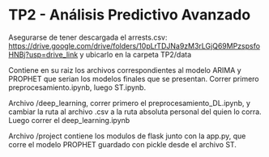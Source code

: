 # TP2 - Análisis Predictivo Avanzado

Asegurarse de tener descargada el arrests.csv: https://drive.google.com/drive/folders/10pLrTDJNa9zM3rLGjQ69MPzspsfoHNBj?usp=drive_link y ubicarlo en la carpeta TP2/data

Contiene en su raiz los archivos correspondientes al modelo ARIMA y PROPHET que serian los modelos finales que se presentan. Correr primero preprocesamiento.ipynb, luego ST.ipynb.

Archivo /deep_learning, correr primero el preprocesamiento_DL.ipynb, y cambiar la ruta al archivo .csv a la ruta absoluta personal del quien lo corra. Luego correr el deep_learning.ipynb

Archivo /project contiene los modulos de flask junto con la app.py, que corre el modelo PROPHET guardado con pickle desde el archivo ST.